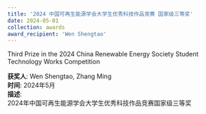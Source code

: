 ```yaml
---
title: '2024 中国可再生能源学会大学生优秀科技作品竞赛 国家级三等奖'  
date: 2024-05-01                             
collection: awards  
award_recipient: 'Wen Shengtao'               
---
```


Third Prize in the 2024 China Renewable Energy Society Student Technology Works Competition

**获奖人**: Wen Shengtao, Zhang Ming  
**时间**: 2024年5月  
**描述**:  
2024年中国可再生能源学会大学生优秀科技作品竞赛国家级三等奖
